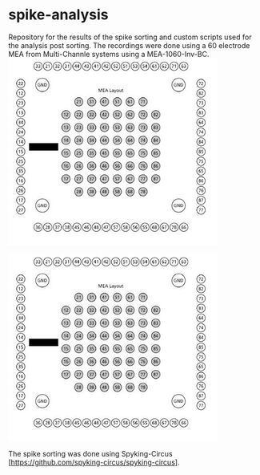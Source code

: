 # spike-analysis

Repository for the results of the spike sorting and custom scripts used for the analysis post sorting.
The recordings were done using a 60 electrode MEA from Multi-Channle systems using a MEA-1060-Inv-BC.
![What is this](mea_chan1.jpg)

![plot](./mea_chan1.jpg)

The spike sorting was done using Spyking-Circus [https://github.com/spyking-circus/spyking-circus]. 
